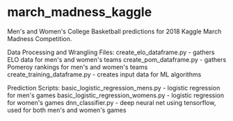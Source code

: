 # march_madness_kaggle
Men's and Women's College Basketball predictions for 2018 Kaggle March Madness Competition.

Data Processing and Wrangling Files:
create_elo_dataframe.py - gathers ELO data for men's and women's teams
create_pom_dataframe.py - gathers Pomeroy rankings for men's and women's teams
create_training_dataframe.py - creates input data for ML algorithms

Prediction Scripts:
basic_logistic_regression_mens.py - logistic regression for men's games
basic_logistic_regression_womens.py - logistic regression for women's games
dnn_classifier.py - deep neural net using tensorflow, used for both men's and women's games

